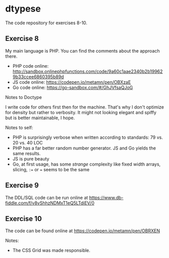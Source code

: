 # dtypese

The code repository for exercises 8-10.


## Exercise 8

My main language is PHP. You can find the comments about the approach there.

* PHP code online: http://sandbox.onlinephpfunctions.com/code/9a60c1aae2340b2b199629b33ccee6860395b89d
* JS code online: https://codepen.io/metamn/pen/OBXzaE
* Go code online: https://go-sandbox.com/#/GhJVfsaQJoG

Notes to Doctype

I write code for others first then for the machine. That's why I don't optimize for density but rather to verbosity. It might not looking elegant and spiffy but is better maintainable, I hope.

Notes to self:

* PHP is surprisingly verbose when written according to standards: 79 vs. 20 vs. 40 LOC
* PHP has a far better random number generator. JS and Go yields the same results.
* JS is pure beauty
* Go, at first usage, has some *strange* complexity like fixed width arrays, slicing, `:=` or `=` seems to be the same


## Exercise 9

The DDL/SQL code can be run online at https://www.db-fiddle.com/f/v8vShhzNDMxT1eQ5LTdiEV/0


## Exercise 10

The code can be found online at https://codepen.io/metamn/pen/OBRXEN

Notes:

* The CSS Grid was made responsible.